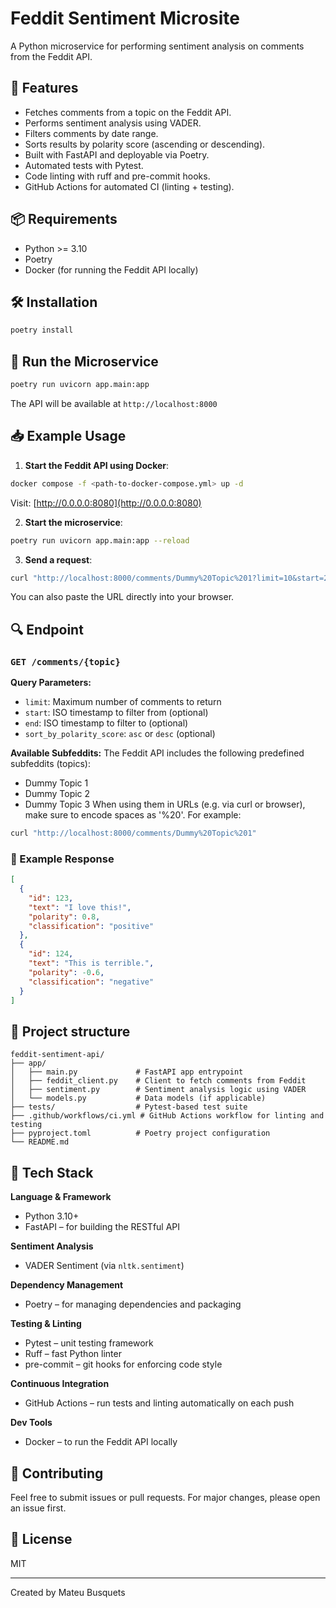 # Feddit Sentiment Microsite

A Python microservice for performing sentiment analysis on comments from the Feddit API.

## 🚀 Features

* Fetches comments from a topic on the Feddit API.
* Performs sentiment analysis using VADER.
* Filters comments by date range.
* Sorts results by polarity score (ascending or descending).
* Built with FastAPI and deployable via Poetry.
* Automated tests with Pytest.
* Code linting with ruff and pre-commit hooks.
* GitHub Actions for automated CI (linting + testing).


## 📦 Requirements

* Python >= 3.10
* Poetry
* Docker (for running the Feddit API locally)

## 🛠 Installation

```bash
poetry install
```

## 🧪 Run the Microservice

```bash
poetry run uvicorn app.main:app
```

The API will be available at `http://localhost:8000`

## 📥 Example Usage

1. **Start the Feddit API using Docker**:

```bash
docker compose -f <path-to-docker-compose.yml> up -d
```

Visit: [http://0.0.0.0:8080](http://0.0.0.0:8080)

2. **Start the microservice**:

```bash
poetry run uvicorn app.main:app --reload
```

3. **Send a request**:

```bash
curl "http://localhost:8000/comments/Dummy%20Topic%201?limit=10&start=2021-06-01T00:00:00Z&end=2022-06-01T00:00:00Z&sort_by_polarity_score=desc"
```

You can also paste the URL directly into your browser.

## 🔍 Endpoint

### `GET /comments/{topic}`

**Query Parameters:**

* `limit`: Maximum number of comments to return
* `start`: ISO timestamp to filter from (optional)
* `end`: ISO timestamp to filter to (optional)
* `sort_by_polarity_score`: `asc` or `desc` (optional)

**Available Subfeddits:**
The Feddit API includes the following predefined subfeddits (topics):
* Dummy Topic 1
* Dummy Topic 2
* Dummy Topic 3
When using them in URLs (e.g. via curl or browser), make sure to encode spaces as '%20'. For example:
```bash
curl "http://localhost:8000/comments/Dummy%20Topic%201"
```

### 🧾 Example Response

```json
[
  {
    "id": 123,
    "text": "I love this!",
    "polarity": 0.8,
    "classification": "positive"
  },
  {
    "id": 124,
    "text": "This is terrible.",
    "polarity": -0.6,
    "classification": "negative"
  }
]
```

## 📂 Project structure

```
feddit-sentiment-api/
├── app/
│   ├── main.py             # FastAPI app entrypoint
│   ├── feddit_client.py    # Client to fetch comments from Feddit
│   ├── sentiment.py        # Sentiment analysis logic using VADER
│   └── models.py           # Data models (if applicable)
├── tests/                  # Pytest-based test suite
├── .github/workflows/ci.yml # GitHub Actions workflow for linting and testing
├── pyproject.toml          # Poetry project configuration
└── README.md
```

## 🧱 Tech Stack

**Language & Framework**
- Python 3.10+
- FastAPI – for building the RESTful API

**Sentiment Analysis**
- VADER Sentiment (via `nltk.sentiment`)

**Dependency Management**
- Poetry – for managing dependencies and packaging

**Testing & Linting**
- Pytest – unit testing framework
- Ruff – fast Python linter
- pre-commit – git hooks for enforcing code style

**Continuous Integration**
- GitHub Actions – run tests and linting automatically on each push

**Dev Tools**
- Docker – to run the Feddit API locally

## 🤝 Contributing

Feel free to submit issues or pull requests. For major changes, please open an issue first.

## 📄 License

MIT

---

Created by Mateu Busquets
